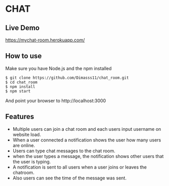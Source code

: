 # CHAT

## Live Demo
https://mychat-room.herokuapp.com/

## How to use
Make sure you have Node.js and the npm  installed
```
$ git clone https://github.com/Dimasss11/chat_room.git 
$ cd chat_room
$ npm install
$ npm start
```
And point your browser to http://localhost:3000

## Features
- Multiple users can join a chat room and each users input username on website load.
- When a user connected a notification shows the user how many users are online.
- Users can type chat messages to the chat room.
- when the user types a message, the notification shows other users that the user is typing.
- A notification is sent to all users when a user joins or leaves the chatroom.
- Also users can see the time of the message was sent.
